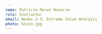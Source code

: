 ```yaml
---
name: Patricia Mares Nasarre
role: Instructor
email: Weeks 1-3, Extreme Value Analysis
photo: kevin.jpg
---
```


<!-- [Schedule an appointment](#){: .btn .btn-outline } -->
